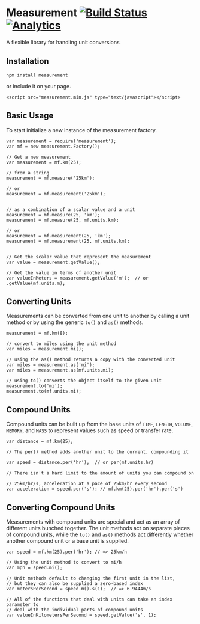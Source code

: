 Measurement [![Build Status](https://secure.travis-ci.org/jfelsinger/measurement.png?branch=master)](https://travis-ci.org/jfelsinger/measurement) [![Analytics](https://ga-beacon.appspot.com/UA-46797352-2/measurement/index)](https://github.com/igrigorik/ga-beacon)
===========

A flexible library for handling unit conversions

## Installation

```
npm install measurement
```

or include it on your page.

```
<script src="measurement.min.js" type="text/javascript"></script>
```

## Basic Usage

To start initialize a new instance of the measurement factory.

```
var measurement = require('measurement');
var mf = new measurement.Factory();

// Get a new measurement
var measurement = mf.km(25);

// from a string
measurement = mf.measure('25km');

// or
measurement = mf.measurement('25km');


// as a combination of a scalar value and a unit
measurement = mf.measure(25, 'km');
measurement = mf.measure(25, mf.units.km);

// or
measurement = mf.measurement(25, 'km');
measurement = mf.measurement(25, mf.units.km);


// Get the scalar value that represent the measurement
var value = measurement.getValue();

// Get the value in terms of another unit
var valueInMeters = measurement.getValue('m');  // or .getValue(mf.units.m);

```

## Converting Units

Measurements can be converted from one unit to another by calling
a unit method or by using the generic ``to()`` and ``as()`` methods.

```
measurement = mf.km(8);

// convert to miles using the unit method
var miles = measurement.mi();

// using the as() method returns a copy with the converted unit
var miles = measurement.as('mi');
var miles = measurement.as(mf.units.mi);

// using to() converts the object itself to the given unit
measurement.to('mi');
measurement.to(mf.units.mi);
```

## Compound Units

Compound units can be built up from the base units of ``TIME``, ``LENGTH``, 
``VOLUME``, ``MEMORY``,  and ``MASS`` to represent values such as speed or
transfer rate.

```
var distance = mf.km(25);

// The per() method adds another unit to the current, compounding it

var speed = distance.per('hr');  // or per(mf.units.hr)

// There isn't a hard limit to the amount of units you can compound on

// 25km/hr/s, acceleration at a pace of 25km/hr every second
var acceleration = speed.per('s'); // mf.km(25).per('hr').per('s')
```

## Converting Compound Units

Measurements with compound units are special and act as an array of different
units bunched together. The unit methods act on separate pieces of compound units, 
while the ``to()`` and ``as()`` methods act differently whether another compound
unit or a base unit is supplied.

```
var speed = mf.km(25).per('hr'); // => 25km/h

// Using the unit method to convert to mi/h
var mph = speed.mi();

// Unit methods default to changing the first unit in the list,
// but they can also be supplied a zero-based index
var metersPerSecond = speed.m().s(1);  // => 6.9444m/s

// All of the functions that deal with units can take an index parameter to
// deal with the individual parts of compound units
var valueInKilometersPerSecond = speed.getValue('s', 1);
